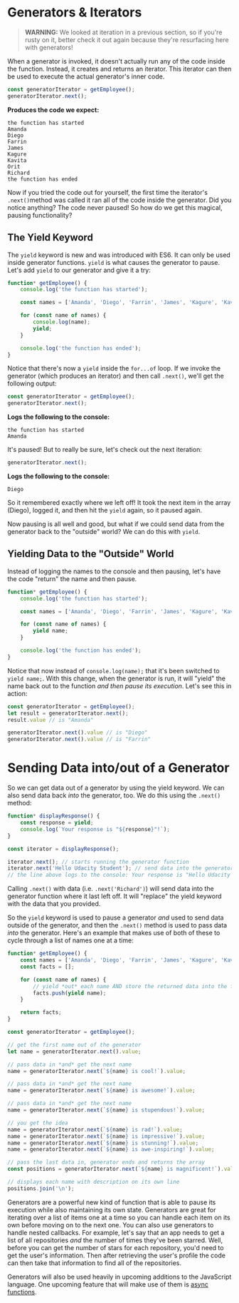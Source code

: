 # Generators & Iterators

> **WARNING:** We looked at iteration in a previous section, so if you're rusty on it, better check it out again because they're resurfacing here with generators!

When a generator is invoked, it doesn't actually run any of the code inside the function. Instead, it creates and returns an iterator. This iterator can then be used to execute the actual generator's inner code.

```js
const generatorIterator = getEmployee();
generatorIterator.next();
```

**Produces the code we expect:**

```text
the function has started
Amanda
Diego
Farrin
James
Kagure
Kavita
Orit
Richard
the function has ended
```

Now if you tried the code out for yourself, the first time the iterator's `.next()`method was called it ran all of the code inside the generator. Did you notice anything? The code never paused! So how do we get this magical, pausing functionality?

## The Yield Keyword

The `yield` keyword is new and was introduced with ES6. It can only be used inside generator functions. `yield` is what causes the generator to pause. Let's add `yield` to our generator and give it a try:

```js
function* getEmployee() {
    console.log('the function has started');

    const names = ['Amanda', 'Diego', 'Farrin', 'James', 'Kagure', 'Kavita', 'Orit', 'Richard'];

    for (const name of names) {
        console.log(name);
        yield;
    }

    console.log('the function has ended');
}
```

Notice that there's now a `yield` inside the `for...of` loop. If we invoke the generator (which produces an iterator) and then call `.next()`, we'll get the following output:

```js
const generatorIterator = getEmployee();
generatorIterator.next();
```

**Logs the following to the console:**

```text
the function has started
Amanda
```

It's paused! But to really be sure, let's check out the next iteration:

```js
generatorIterator.next();
```

**Logs the following to the console:**

```text
Diego
```

So it remembered exactly where we left off! It took the next item in the array (Diego), logged it, and then hit the `yield` again, so it paused again.

Now pausing is all well and good, but what if we could send data from the generator back to the "outside" world? We can do this with `yield`.

## Yielding Data to the "Outside" World

Instead of logging the names to the console and then pausing, let's have the code "return" the name and then pause.

```js
function* getEmployee() {
    console.log('the function has started');

    const names = ['Amanda', 'Diego', 'Farrin', 'James', 'Kagure', 'Kavita', 'Orit', 'Richard'];

    for (const name of names) {
        yield name;
    }

    console.log('the function has ended');
}
```

Notice that now instead of `console.log(name);` that it's been switched to `yield name;`. With this change, when the generator is run, it will "yield" the name back out to the function *and then pause its execution*. Let's see this in action:

```js
const generatorIterator = getEmployee();
let result = generatorIterator.next();
result.value // is "Amanda"

generatorIterator.next().value // is "Diego"
generatorIterator.next().value // is "Farrin"
```

# Sending Data into/out of a Generator

So we can get data out of a generator by using the yield keyword. We can also send data back *into* the generator, too. We do this using the `.next()` method:

```js
function* displayResponse() {
    const response = yield;
    console.log(`Your response is "${response}"!`);
}

const iterator = displayResponse();

iterator.next(); // starts running the generator function
iterator.next('Hello Udacity Student'); // send data into the generator
// the line above logs to the console: Your response is "Hello Udacity Student"!
```

Calling `.next()` with data (i.e. `.next('Richard')`) will send data into the generator function where it last left off. It will "replace" the yield keyword with the data that you provided.

So the `yield` keyword is used to pause a generator *and* used to send data outside of the generator, and then the `.next()` method is used to pass data *into* the generator. Here's an example that makes use of both of these to cycle through a list of names one at a time:

```js
function* getEmployee() {
    const names = ['Amanda', 'Diego', 'Farrin', 'James', 'Kagure', 'Kavita', 'Orit', 'Richard'];
    const facts = [];

    for (const name of names) {
        // yield *out* each name AND store the returned data into the facts array
        facts.push(yield name); 
    }

    return facts;
}

const generatorIterator = getEmployee();

// get the first name out of the generator
let name = generatorIterator.next().value;

// pass data in *and* get the next name
name = generatorIterator.next(`${name} is cool!`).value; 

// pass data in *and* get the next name
name = generatorIterator.next(`${name} is awesome!`).value; 

// pass data in *and* get the next name
name = generatorIterator.next(`${name} is stupendous!`).value; 

// you get the idea
name = generatorIterator.next(`${name} is rad!`).value; 
name = generatorIterator.next(`${name} is impressive!`).value;
name = generatorIterator.next(`${name} is stunning!`).value;
name = generatorIterator.next(`${name} is awe-inspiring!`).value;

// pass the last data in, generator ends and returns the array
const positions = generatorIterator.next(`${name} is magnificent!`).value; 

// displays each name with description on its own line
positions.join('\n'); 
```

Generators are a powerful new kind of function that is able to pause its execution while also maintaining its own state. Generators are great for iterating over a list of items one at a time so you can handle each item on its own before moving on to the next one. You can also use generators to handle nested callbacks. For example, let's say that an app needs to get a list of all repositories *and* the number of times they've been starred. Well, before you can get the number of stars for each repository, you'd need to get the user's information. Then after retrieving the user's profile the code can then take that information to find all of the repositories.

Generators will also be used heavily in upcoming additions to the JavaScript language. One upcoming feature that will make use of them is [async functions](https://github.com/tc39/ecmascript-asyncawait).